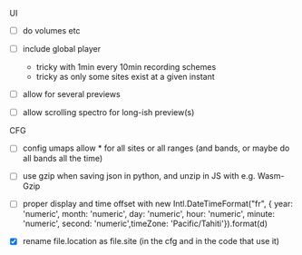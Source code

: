UI

- [ ] do volumes etc

- [ ] include global player
  - tricky with 1min every 10min recording schemes
  - tricky as only some sites exist at a given instant

- [ ] allow for several previews
- [ ] allow scrolling spectro for long-ish preview(s)



CFG

- [ ] config umaps allow \* for all sites or all ranges (and bands, or maybe do all bands all the time)

- [ ] use gzip when saving json in python, and unzip in JS with e.g. Wasm-Gzip

- [ ] proper display and time offset with new Intl.DateTimeFormat("fr", { year: 'numeric',
      month: 'numeric',
      day: 'numeric',
      hour: 'numeric',
      minute: 'numeric',
      second: 'numeric',timeZone: 'Pacific/Tahiti'}).format(d)

- [x] rename file.location as file.site (in the cfg and in the code that use it)
